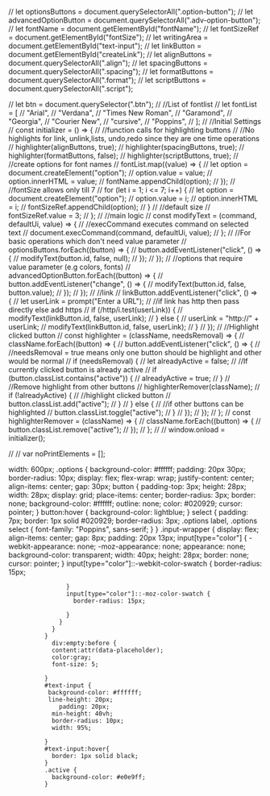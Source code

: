 <!-- <div class="options">
            <button id="bold" class="option-button format">
              <i class="fa-solid fa-bold fa-lg"></i>
            </button>
            <button id="italic" class="option-button format">
              <i class="fa-solid fa-italic fa-lg"></i>
            </button>
            <button id="underline" class="option-button format">
              <i class="fa-solid fa-underline fa-lg"></i>
            </button>
            <button id="strikethrough" class="option-button format">
              <i class="fa-solid fa-strikethrough fa-lg"></i>
            </button>

            <button id="insertUnorderedList" class="option-button">
              <i class="fa-solid fa-list fa-lg"></i>
            </button>
            <button id="undo" class="option-button">
              <i class="fa-solid fa-rotate-left fa-lg"></i>
            </button>
            <button id="redo" class="option-button">
              <i class="fa-solid fa-rotate-right fa-lg"></i>
            </button>
            <button id="createLink" class="adv-option-button">
              <i class="fa fa-link fa-lg"></i>
            </button>

            <button id="justifyLeft" class="option-button align">
              <i class="fa-solid fa-align-left fa-lg"></i>
            </button>
            <button id="justifyCenter" class="option-button align">
              <i class="fa-solid fa-align-center fa-lg"></i>
            </button>
            <button id="justifyRight" class="option-button align">
              <i class="fa-solid fa-align-right fa-lg"></i>
            </button>
            <button id="justifyFull" class="option-button align">
              <i class="fa-solid fa-align-justify fa-lg"></i>
            </button>
            <select id="fontName" class="adv-option-button"></select>
            <select id="fontSize" class="adv-option-button"></select>
            <div class="input-wrapper">
              <input type="color" id="foreColor" class="adv-option-button" />
              <label for="foreColor">Font Color</label>
            </div>
            <div class="input-wrapper">
              <input type="color" id="backColor" class="adv-option-button" />
              <label for="backColor">Highlight Color</label>
            </div>
          </div> -->

// let optionsButtons = document.querySelectorAll(".option-button");
// let advancedOptionButton = document.querySelectorAll(".adv-option-button");
// let fontName = document.getElementById("fontName");
// let fontSizeRef = document.getElementById("fontSize");
// let writingArea = document.getElementById("text-input");
// let linkButton = document.getElementById("createLink");
// let alignButtons = document.querySelectorAll(".align");
// let spacingButtons = document.querySelectorAll(".spacing");
// let formatButtons = document.querySelectorAll(".format");
// let scriptButtons = document.querySelectorAll(".script");

// let btn = document.querySelector(".btn");
// //List of fontlist
// let fontList = [
// "Arial",
// "Verdana",
// "Times New Roman",
// "Garamond",
// "Georgia",
// "Courier New",
// "cursive",
// "Poppins",
// ];
// //Initial Settings
// const initializer = () => {
// //function calls for highlighting buttons
// //No highlights for link, unlink,lists, undo,redo since they are one time operations
// highlighter(alignButtons, true);
// highlighter(spacingButtons, true);
// highlighter(formatButtons, false);
// highlighter(scriptButtons, true);
// //create options for font names
// fontList.map((value) => {
// let option = document.createElement("option");
// option.value = value;
// option.innerHTML = value;
// fontName.appendChild(option);
// });
// //fontSize allows only till 7
// for (let i = 1; i <= 7; i++) {
// let option = document.createElement("option");
// option.value = i;
// option.innerHTML = i;
// fontSizeRef.appendChild(option);
// }
// //default size
// fontSizeRef.value = 3;
// };
// //main logic
// const modifyText = (command, defaultUi, value) => {
// //execCommand executes command on selected text
// document.execCommand(command, defaultUi, value);
// };
// //For basic operations which don't need value parameter
// optionsButtons.forEach((button) => {
// button.addEventListener("click", () => {
// modifyText(button.id, false, null);
// });
// });
// //options that require value parameter (e.g colors, fonts)
// advancedOptionButton.forEach((button) => {
// button.addEventListener("change", () => {
// modifyText(button.id, false, button.value);
// });
// });
// //link
// linkButton.addEventListener("click", () => {
// let userLink = prompt("Enter a URL");
// //if link has http then pass directly else add https
// if (/http/i.test(userLink)) {
// modifyText(linkButton.id, false, userLink);
// } else {
// userLink = "http://" + userLink;
// modifyText(linkButton.id, false, userLink);
// }
// });
// //Highlight clicked button
// const highlighter = (className, needsRemoval) => {
// className.forEach((button) => {
// button.addEventListener("click", () => {
// //needsRemoval = true means only one button should be highlight and other would be normal
// if (needsRemoval) {
// let alreadyActive = false;
// //If currently clicked button is already active
// if (button.classList.contains("active")) {
// alreadyActive = true;
// }
// //Remove highlight from other buttons
// highlighterRemover(className);
// if (!alreadyActive) {
// //highlight clicked button
// button.classList.add("active");
// }
// } else {
// //if other buttons can be highlighted
// button.classList.toggle("active");
// }
// });
// });
// };
// const highlighterRemover = (className) => {
// className.forEach((button) => {
// button.classList.remove("active");
// });
// };
// // window.onload = initializer();

// // var noPrintElements = [];

width: 600px;
.options {
background-color: #ffffff;
padding: 20px 30px;
border-radius: 10px;
display: flex;
flex-wrap: wrap;
justify-content: center;
align-items: center;
gap: 30px;
button {
padding-top: 3px;
height: 28px;
width: 28px;
display: grid;
place-items: center;
border-radius: 3px;
border: none;
background-color: #ffffff;
outline: none;
color: #020929;
cursor: pointer;
}
button:hover {
background-color: lightblue;
}
select {
padding: 7px;
border: 1px solid #020929;
border-radius: 3px;
.options label,
.options select {
font-family: "Poppins", sans-serif;
}
}
.input-wrapper {
display: flex;
align-items: center;
gap: 8px;
padding: 20px 13px;
input[type="color"] {
-webkit-appearance: none;
-moz-appearance: none;
appearance: none;
background-color: transparent;
width: 40px;
height: 28px;
border: none;
cursor: pointer;
}
input[type="color"]::-webkit-color-swatch {
border-radius: 15px;

                    }
                    input[type="color"]::-moz-color-swatch {
                      border-radius: 15px;

                    }
                  }
                }
              }
                div:empty:before {
                content:attr(data-placeholder);
                color:gray;
                font-size: 5;

              }
              #text-input {
               background-color: #ffffff;
               line-height: 20px;
                  padding: 20px;
                min-height: 40vh;
                border-radius: 10px;
                width: 95%;

              }
              #text-input:hover{
                border: 1px solid black;
              }
              .active {
                background-color: #e0e9ff;
              }
